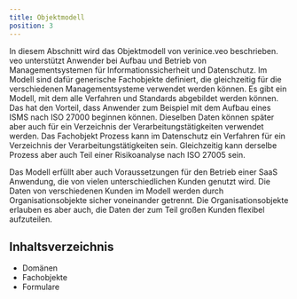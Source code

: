 ```yaml
---
title: Objektmodell
position: 3
---
```

In diesem Abschnitt wird das Objektmodell von verinice.veo beschrieben. veo unterstützt Anwender bei Aufbau und Betrieb von Managementsystemen für Informationssicherheit und Datenschutz. Im Modell sind dafür generische Fachobjekte definiert, die gleichzeitig für die verschiedenen Managementsysteme verwendet werden können. Es gibt ein Modell, mit dem alle Verfahren und Standards abgebildet werden können. Das hat den Vorteil, dass Anwender zum Beispiel mit dem Aufbau eines ISMS nach ISO 27000 beginnen können. Dieselben Daten können später aber auch für ein Verzeichnis der Verarbeitungstätigkeiten verwendet werden. Das Fachobjekt Prozess kann im Datenschutz ein Verfahren für ein Verzeichnis der Verarbeitungstätigkeiten sein. Gleichzeitig kann derselbe Prozess aber auch Teil einer Risikoanalyse nach ISO 27005 sein.

Das Modell erfüllt aber auch Voraussetzungen für den Betrieb einer SaaS Anwendung, die von vielen unterschiedlichen Kunden genutzt wird. Die Daten von verschiedenen Kunden im Modell werden durch Organisationsobjekte sicher voneinander getrennt. Die Organisationsobjekte erlauben es aber auch, die Daten der zum Teil großen Kunden flexibel aufzuteilen.

## Inhaltsverzeichnis

* <DocLink to="/object_model/domains">Domänen</DocLink>
* <DocLink to="/object_model/objects">Fachobjekte</DocLink>
* <DocLink to="/object_model/forms">Formulare</DocLink>
